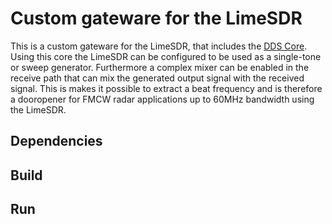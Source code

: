 # Custom gateware for the LimeSDR
This is a custom gateware for the LimeSDR, that includes the [DDS Core](https://github.com/spr02/DDS). Using this core the LimeSDR can be configured to be used as a single-tone or sweep generator. Furthermore a complex mixer can be enabled in the receive path that can mix the generated output signal with the received signal. This is makes it possible to extract a beat frequency and is therefore a dooropener for FMCW radar applications up to 60MHz bandwidth using the LimeSDR.

## Dependencies


## Build


## Run

